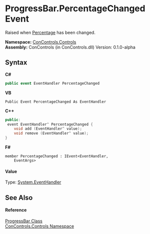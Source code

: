 # ProgressBar.PercentageChanged Event
 

Raised when <a href="87d811d5-1e5d-d8b0-7847-dba3c8ada7b1">Percentage</a> has been changed.

**Namespace:**&nbsp;<a href="8161a036-2926-0ace-99d3-20346d250e3b">ConControls.Controls</a><br />**Assembly:**&nbsp;ConControls (in ConControls.dll) Version: 0.1.0-alpha

## Syntax

**C#**<br />
``` C#
public event EventHandler PercentageChanged
```

**VB**<br />
``` VB
Public Event PercentageChanged As EventHandler
```

**C++**<br />
``` C++
public:
 event EventHandler^ PercentageChanged {
	void add (EventHandler^ value);
	void remove (EventHandler^ value);
}
```

**F#**<br />
``` F#
member PercentageChanged : IEvent<EventHandler,
    EventArgs>

```


#### Value
Type: <a href="https://docs.microsoft.com/dotnet/api/system.eventhandler" target="_blank">System.EventHandler</a>

## See Also


#### Reference
<a href="8324ffb5-16c1-dab5-6f91-1faf0ed01c19">ProgressBar Class</a><br /><a href="8161a036-2926-0ace-99d3-20346d250e3b">ConControls.Controls Namespace</a><br />